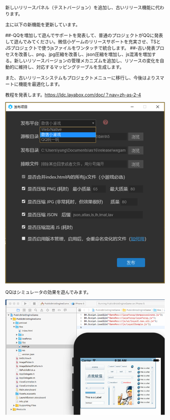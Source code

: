 新しいリリースパネル（テストバージョン）を追加し、古いリリース機能に代わります。

主に以下の新機能を更新しています。

##-QQを増加して遊んでサポートを発表して、普通のプロジェクトがQQに発表して遊んでみてください。微信小ゲームのリリースサポートを充実させ、TSとJSプロジェクトで使うjsファイルをワンタッチで統合します。
##-古い発表プロセスを改善し、png、jpg圧縮を改善し、json圧縮を増加し、js混淆を増加する。新しいリソースバージョンの管理メカニズムを追加し、リソースの変化を自動的に維持し、対応するマッピングテーブルを生成します。

また、古いリリースシステムもプロジェクトメニューに移行し、今後はよりスマートに機能を最適化します。

教程を発表します。https://ldc.layabox.com/doc/？nav=zh-as-2-4



![publish](imgs/publish.png)

QQはシミュレータの効果を遊んでみます。

![qqwanyiwan](imgs/qqwanyiwan.png)

